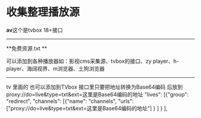 # 收集整理播放源

**av**这个是tvbox 18+接口

---

**免费资源.txt **

可以添加到各种播放器如：影视cms采集源、tvbox的接口、zy player、h-player、海阔视界、m浏览器、土狗浏览器

---

tv 里面的  也可以添加到TVbox 接口里只要把地址转换为Base64编码 后放到proxy://do=live&type=txt&ext=这里是Base64编码的地址
"lives": [{"group": "redirect", "channels": [{"name": "channels", "urls": ["proxy://do=live&type=txt&ext=这里是Base64编码的地址"] } ] } ], 



